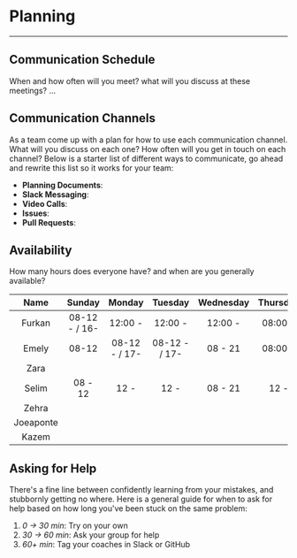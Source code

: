 # Planning

---

## Communication Schedule

When and how often will you meet? what will you discuss at these meetings? ...

## Communication Channels

As a team come up with a plan for how to use each communication channel. What will you discuss on each one? How often will you get in touch on each channel? Below is a starter list of different ways to communicate, go ahead and rewrite this list so it works for your team:

- **Planning Documents**:
- **Slack Messaging**:
- **Video Calls**:
- **Issues**:
- **Pull Requests**:

## Availability

How many hours does everyone have? and when are you generally available?

| Name | Sunday   | Monday    | Tuesday   | Wednesday    | Thursday    |  Friday   | Saturday  |
| :---:   | :-: | :-: | :---:   | :-: | :-: | :-: | :-: |
| Furkan |  08-12 - / 16-  |  12:00 -  |  12:00 - | 12:00 -  |  08:00 -  | 12:00 -   | 08:00 -|
| Emely  |  08-12 |  08-12 - / 17- |  08-12 - / 17- | 08 - 21 |  08:00 - | 08:00 -| 08:00 -|
| Zara |    |    |   |    |    |   |
| Selim  | 08 - 12 | 12 - | 12 -   | 08 - 21 | 12 - | - | 08 - 12 |
| Zehra |    |    |   |    |    |   |
| Joeaponte   |  |  |    |  |  |  |
| Kazem |    |    |   |    |    |   |





## Asking for Help

There's a fine line between confidently learning from your mistakes, and stubbornly getting no where. Here is a general guide for when to ask for help based on how long you've been stuck on the same problem:

1. _0 -> 30 min_: Try on your own
2. _30 -> 60 min_: Ask your group for help
3. _60+ min_: Tag your coaches in Slack or GitHub
